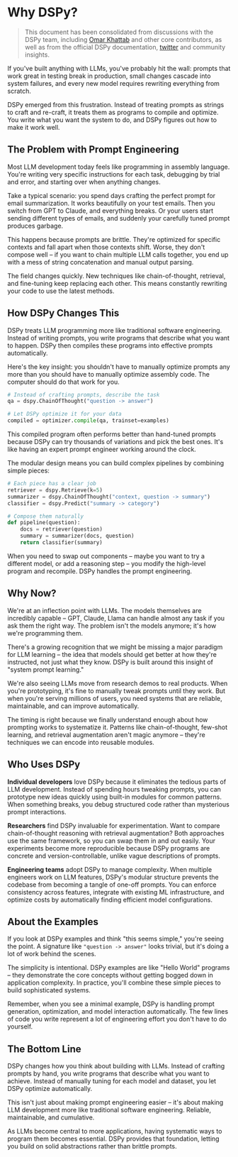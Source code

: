 # Why DSPy?

> This document has been consolidated from discussions with the DSPy team, including [Omar Khattab](https://x.com/lateinteraction) and other core contributors, as well as from the official DSPy documentation, [twitter](https://x.com/DSPyOSS) and community insights.

If you've built anything with LLMs, you've probably hit the wall: prompts that work great in testing break in production, small changes cascade into system failures, and every new model requires rewriting everything from scratch.

DSPy emerged from this frustration. Instead of treating prompts as strings to craft and re-craft, it treats them as programs to compile and optimize. You write what you want the system to do, and DSPy figures out how to make it work well.

## The Problem with Prompt Engineering

Most LLM development today feels like programming in assembly language. You're writing very specific instructions for each task, debugging by trial and error, and starting over when anything changes.

Take a typical scenario: you spend days crafting the perfect prompt for email summarization. It works beautifully on your test emails. Then you switch from GPT to Claude, and everything breaks. Or your users start sending different types of emails, and suddenly your carefully tuned prompt produces garbage.

This happens because prompts are brittle. They're optimized for specific contexts and fall apart when those contexts shift. Worse, they don't compose well – if you want to chain multiple LLM calls together, you end up with a mess of string concatenation and manual output parsing.

The field changes quickly. New techniques like chain-of-thought, retrieval, and fine-tuning keep replacing each other. This means constantly rewriting your code to use the latest methods.

## How DSPy Changes This

DSPy treats LLM programming more like traditional software engineering. Instead of writing prompts, you write programs that describe what you want to happen. DSPy then compiles these programs into effective prompts automatically.

Here's the key insight: you shouldn't have to manually optimize prompts any more than you should have to manually optimize assembly code. The computer should do that work for you.

```python
# Instead of crafting prompts, describe the task
qa = dspy.ChainOfThought("question -> answer")

# Let DSPy optimize it for your data
compiled = optimizer.compile(qa, trainset=examples)
```

This compiled program often performs better than hand-tuned prompts because DSPy can try thousands of variations and pick the best ones. It's like having an expert prompt engineer working around the clock.

The modular design means you can build complex pipelines by combining simple pieces:

```python
# Each piece has a clear job
retriever = dspy.Retrieve(k=5)
summarizer = dspy.ChainOfThought("context, question -> summary")  
classifier = dspy.Predict("summary -> category")

# Compose them naturally
def pipeline(question):
    docs = retriever(question)
    summary = summarizer(docs, question)
    return classifier(summary)
```

When you need to swap out components – maybe you want to try a different model, or add a reasoning step – you modify the high-level program and recompile. DSPy handles the prompt engineering.

## Why Now?

We're at an inflection point with LLMs. The models themselves are incredibly capable – GPT, Claude, Llama can handle almost any task if you ask them the right way. The problem isn't the models anymore; it's how we're programming them.

There's a growing recognition that we might be missing a major paradigm for LLM learning – the idea that models should get better at how they're instructed, not just what they know. DSPy is built around this insight of "system prompt learning."

We're also seeing LLMs move from research demos to real products. When you're prototyping, it's fine to manually tweak prompts until they work. But when you're serving millions of users, you need systems that are reliable, maintainable, and can improve automatically.

The timing is right because we finally understand enough about how prompting works to systematize it. Patterns like chain-of-thought, few-shot learning, and retrieval augmentation aren't magic anymore – they're techniques we can encode into reusable modules.

## Who Uses DSPy

**Individual developers** love DSPy because it eliminates the tedious parts of LLM development. Instead of spending hours tweaking prompts, you can prototype new ideas quickly using built-in modules for common patterns. When something breaks, you debug structured code rather than mysterious prompt interactions.

**Researchers** find DSPy invaluable for experimentation. Want to compare chain-of-thought reasoning with retrieval augmentation? Both approaches use the same framework, so you can swap them in and out easily. Your experiments become more reproducible because DSPy programs are concrete and version-controllable, unlike vague descriptions of prompts.

**Engineering teams** adopt DSPy to manage complexity. When multiple engineers work on LLM features, DSPy's modular structure prevents the codebase from becoming a tangle of one-off prompts. You can enforce consistency across features, integrate with existing ML infrastructure, and optimize costs by automatically finding efficient model configurations.

## About the Examples

If you look at DSPy examples and think "this seems simple," you're seeing the point. A signature like `"question -> answer"` looks trivial, but it's doing a lot of work behind the scenes.

The simplicity is intentional. DSPy examples are like "Hello World" programs – they demonstrate the core concepts without getting bogged down in application complexity. In practice, you'll combine these simple pieces to build sophisticated systems.

Remember, when you see a minimal example, DSPy is handling prompt generation, optimization, and model interaction automatically. The few lines of code you write represent a lot of engineering effort you don't have to do yourself.

## The Bottom Line

DSPy changes how you think about building with LLMs. Instead of crafting prompts by hand, you write programs that describe what you want to achieve. Instead of manually tuning for each model and dataset, you let DSPy optimize automatically.

This isn't just about making prompt engineering easier – it's about making LLM development more like traditional software engineering. Reliable, maintainable, and cumulative.

As LLMs become central to more applications, having systematic ways to program them becomes essential. DSPy provides that foundation, letting you build on solid abstractions rather than brittle prompts.

